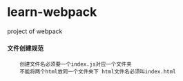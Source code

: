 # learn-webpack
project of webpack


#### 文件创建规范
```text
    创建文件名必须要一个index.js对应一个文件夹
    不能将两个html放同一个文件夹下 html文件名必须叫index.html
```
